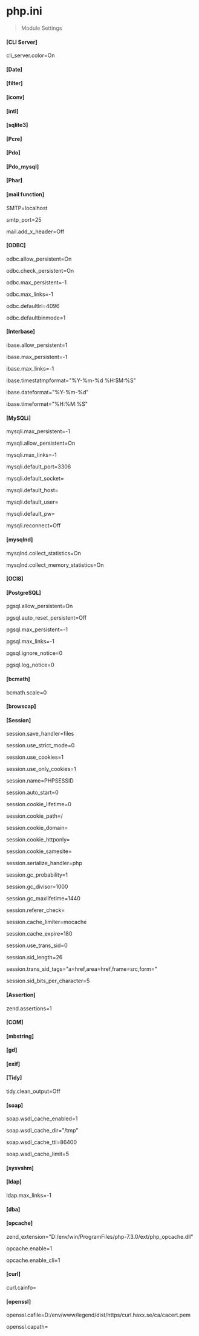 # php.ini

> Module Settings

#### [CLI Server]

cli_server.color=On

#### [Date]

#### [filter]

#### [iconv]

#### [intl]

#### [sqlite3]

#### [Pcre]

#### [Pdo]

#### [Pdo_mysql]

#### [Phar]

#### [mail function]

SMTP=localhost

smtp_port=25

mail.add_x_header=Off

#### [ODBC]

odbc.allow_persistent=On

odbc.check_persistent=On

odbc.max_persistent=-1

odbc.max_links=-1

odbc.defaultlrl=4096

odbc.defaultbinmode=1

#### [Interbase]

ibase.allow_persistent=1

ibase.max_persistent=-1

ibase.max_links=-1

ibase.timestatmpformat="%Y-%m-%d %H:$M:%S"

ibase.dateformat="%Y-%m-%d"

ibase.timeformat="%H:%M:%S"

#### [MySQLi]

mysqli.max_persistent=-1

mysqli.allow_persistent=On

mysqli.max_links=-1

mysqli.default_port=3306

mysqli.default_socket=

mysqli.default_host=

mysqli.default_user=

mysqli.default_pw=

mysqli.reconnect=Off

#### [mysqlnd]

mysqlnd.collect_statistics=On

mysqlnd.collect_memory_statistics=On

#### [OCI8]

#### [PostgreSQL]

pgsql.allow_persistent=On

pgsql.auto_reset_persistent=Off

pgsql.max_persistent=-1

pgsql.max_links=-1

pgsql.ignore_notice=0

pgsql.log_notice=0

#### [bcmath]

bcmath.scale=0

#### [browscap]

#### [Session]

session.save_handler=files

session.use_strict_mode=0

session.use_cookies=1

session.use_only_cookies=1

session.name=PHPSESSID

session.auto_start=0

session.cookie_lifetime=0

session.cookie_path=/

session.cookie_domain=

session.cookie_httponly=

session.cookie_samesite=

session.serialize_handler=php

session.gc_probability=1

session.gc_divisor=1000

session.gc_maxlifetime=1440

session.referer_check=

session.cache_limiter=mocache

session.cache_expire=180

session.use_trans_sid=0

session.sid_length=26

session.trans_sid_tags="a=href,area=href,frame=src,form="

session.sid_bits_per_character=5

#### [Assertion]

zend.assertions=1

#### [COM]

#### [mbstring]

#### [gd]

#### [exif]

#### [Tidy]

tidy.clean_output=Off

#### [soap]

soap.wsdl_cache_enabled=1

soap.wsdl_cache_dir="/tmp"

soap.wsdl_cache_ttl=86400

soap.wsdl_cache_limit=5

#### [sysvshm]

#### [ldap]

ldap.max_links=-1

#### [dba]

#### [opcache]

zend_extension="D:/env/win/ProgramFiles/php-7.3.0/ext/php_opcache.dll"

opcache.enable=1

opcache.enable_cli=1

#### [curl]

curl.cainfo=

#### [openssl]

openssl.cafile=D:/env/www/legend/dist/https/curl.haxx.se/ca/cacert.pem

openssl.capath=
